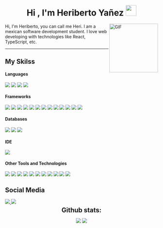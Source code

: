 <h1 align="center"><b>Hi , I'm Heriberto Yañez </b><img src="https://media.giphy.com/media/hvRJCLFzcasrR4ia7z/giphy.gif" width="35"></h1>
<img align="right" alt="GIF" height="160px" src="https://media.giphy.com/media/du3J3cXyzhj75IOgvA/giphy.gif" />

Hi, I'm Heriberto, you can call me Heri.
I am a mexican software development student.
I love web developing with technologies like React, TypeScript, etc.  

--- 

## My Skilss
<h4> Languages </h4>
<span> 
  <img src="https://img.shields.io/badge/typescript-%23007ACC.svg?style=for-the-badge&logo=typescript&logoColor=white"/>
  <img src="https://img.shields.io/badge/javascript-%23323330.svg?style=for-the-badge&logo=javascript&logoColor=%23F7DF1E">
  <img src="https://img.shields.io/badge/HTML5-E34F26?style=for-the-badge&logo=html5&logoColor=white">
  <img src="https://img.shields.io/badge/CSS3-1572B6?style=for-the-badge&logo=css3&logoColor=white">
</span>

<h4> Frameworks </h4>
<span>
  <img src="https://img.shields.io/badge/react-%2320232a.svg?style=for-the-badge&logo=react&logoColor=%2361DAFB"/>
  <img src="https://img.shields.io/badge/node.js-6DA55F?style=for-the-badge&logo=node.js&logoColor=white"/>
  <img src="https://img.shields.io/badge/Context--Api-000000?style=for-the-badge&logo=react">
  <img src="https://img.shields.io/badge/express.js-%23404d59.svg?style=for-the-badge&logo=express&logoColor=%2361DAFB"/>
  <img src="https://img.shields.io/badge/NODEMON-%23323330.svg?style=for-the-badge&logo=nodemon&logoColor=%BBDEAD"/>
  <img src="https://img.shields.io/badge/-React%20Query-FF4154?style=for-the-badge&logo=react%20query&logoColor=white"/>
  <img src="https://img.shields.io/badge/React_Router-CA4245?style=for-the-badge&logo=react-router&logoColor=white"/>
  <img src="https://img.shields.io/badge/React%20Hook%20Form-%23EC5990.svg?style=for-the-badge&logo=reacthookform&logoColor=white"/>
  <img src="https://img.shields.io/badge/redux-%23593d88.svg?style=for-the-badge&logo=redux&logoColor=white"/>
  <img src="https://img.shields.io/badge/zod-%233068b7.svg?style=for-the-badge&logo=zod&logoColor=white"/>
  <img src="https://img.shields.io/badge/NPM-%23CB3837.svg?style=for-the-badge&logo=npm&logoColor=white"/>
  <img src="https://img.shields.io/badge/tailwindcss-%2338B2AC.svg?style=for-the-badge&logo=tailwind-css&logoColor=white"/>
  <img src="https://img.shields.io/badge/vite-%23646CFF.svg?style=for-the-badge&logo=vite&logoColor=white"/>
</span>

<h4> Databases </h4>
<span>
  <img src="https://img.shields.io/badge/PostgreSQL-316192?style=for-the-badge&logo=postgresql&logoColor=white">
  <img src="https://img.shields.io/badge/MongoDB-%234ea94b.svg?style=for-the-badge&logo=mongodb&logoColor=white"/>
  <img src="https://img.shields.io/badge/mysql-4479A1.svg?style=for-the-badge&logo=mysql&logoColor=white">
</span>

<h4> IDE </h4>
<span>
<img src="https://img.shields.io/badge/Visual_Studio_Code-0078D4?style=for-the-badge&logo=visual%20studio%20code&logoColor=white">

<h4> Other Tools and Technologies </h4>
<span>
  <img src="https://img.shields.io/badge/Git-F05032?style=for-the-badge&logo=git&logoColor=white">
  <img src="https://img.shields.io/badge/vercel-%23000000.svg?style=for-the-badge&logo=vercel&logoColor=white">
  <img src="https://img.shields.io/badge/Render-%46E3B7.svg?style=for-the-badge&logo=render&logoColor=white"/>
  <img src="https://img.shields.io/badge/netlify-%23000000.svg?style=for-the-badge&logo=netlify&logoColor=#00C7B7"/>
  <img src="https://img.shields.io/badge/figma-%23F24E1E.svg?style=for-the-badge&logo=figma&logoColor=white"/>
  <img src="https://img.shields.io/badge/Sequelize-52B0E7?style=for-the-badge&logo=Sequelize&logoColor=white"/>
  <img src="https://img.shields.io/badge/confluence-%23172BF4.svg?style=for-the-badge&logo=confluence&logoColor=white"/>
  <img src="https://img.shields.io/badge/jira-%230A0FFF.svg?style=for-the-badge&logo=jira&logoColor=white"/>
  <img src="https://img.shields.io/badge/Postman-FF6C37?style=for-the-badge&logo=postman&logoColor=white"/>
  <img src="https://img.shields.io/badge/-jest-%23C21325?style=for-the-badge&logo=jest&logoColor=white"/>
  <img src="https://img.shields.io/badge/github-%23121011.svg?style=for-the-badge&logo=github&logoColor=white"/>
</span>
  
## Social Media

<a href="https://www.instagram.com/herivasm/">
 <img src="https://img.shields.io/badge/Instagram-%23E4405F.svg?style=for-the-badge&logo=Instagram&logoColor=white"/>
</a>

<a href="https://www.linkedin.com/in/saulo-heriberto-ya%C3%B1ez-hern%C3%A1ndez-65b300267/">
 <img src="https://img.shields.io/badge/linkedin-%230077B5.svg?style=for-the-badge&logo=linkedin&logoColor=white"/>
</a>

<div align="center">
<h2 align="center" style="margin: 5px 10px;">Github stats:</h2> 

[![](https://github-readme-stats.vercel.app/api?username=herivasm&show_icons=true&theme=tokyonight&hide_border=true&locale=en)](https://github.com/herivasm)
[![](https://github-readme-streak-stats.herokuapp.com/?user=herivasm&theme=material-palenight)](https://github.com/herivasm)
</div>

